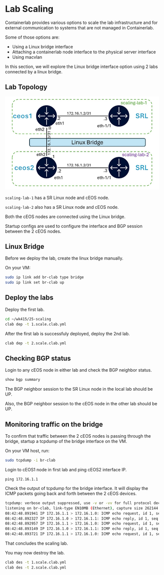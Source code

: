 # Lab Scaling

Containerlab provides various options to scale the lab infrastructure and for external communication to systems that are not managed in Containerlab.

Some of those options are:
- Using a Linux bridge interface
- Attaching a containerlab node interface to the physical server interface
- Using macvlan

In this section, we will explore the Linux bridge interface option using 2 labs connected by a linux bridge.

## Lab Topology

![image](../images/scaling-topology-ceos.jpg)

`scaling-lab-1` has a SR Linux node and cEOS node.

`scaling-lab-2` also has a SR Linux node and cEOS node.

Both the cEOS nodes are connected using the Linux bridge.

Startup configs are used to configure the interface and BGP session between the 2 cEOS nodes.

## Linux Bridge

Before we deploy the lab, create the linux bridge manually.

On your VM:

```bash
sudo ip link add br-clab type bridge
sudo ip link set br-clab up
```

## Deploy the labs

Deploy the first lab.

```bash
cd ~/wk415/25-scaling
clab dep -t 1.scale.clab.yml
```

After the first lab is successfuly deployed, deploy the 2nd lab.

```bash
clab dep -t 2.scale.clab.yml
```

## Checking BGP status

Login to any cEOS node in either lab and check the BGP neighbor status.

```bash
show bgp summary
```

The BGP neighbor session to the SR Linux node in the local lab should be UP.

Also, the BGP neighbor session to the cEOS node in the other lab should be UP.

## Monitoring traffic on the bridge

To confirm that traffic between the 2 cEOS nodes is passing through the bridge, startup a tcpdump of the bridge interface on the VM.

On your VM host, run:

```bash
sudo tcpdump -i br-clab
```

Login to cEOS1 node in first lab and ping cEOS2 interface IP.

```srl
ping 172.16.1.1
```

Check the output of tcpdump for the bridge interface. It will display the ICMP packets going back and forth between the 2 cEOS devices.

```bash
tcpdump: verbose output suppressed, use -v or -vv for full protocol decode
listening on br-clab, link-type EN10MB (Ethernet), capture size 262144 bytes
08:42:48.891941 IP 172.16.1.1 > 172.16.1.0: ICMP echo request, id 1, seq 0, length 80
08:42:48.892327 IP 172.16.1.0 > 172.16.1.1: ICMP echo reply, id 1, seq 0, length 80
08:42:48.892957 IP 172.16.1.1 > 172.16.1.0: ICMP echo request, id 1, seq 1, length 80
08:42:48.893149 IP 172.16.1.0 > 172.16.1.1: ICMP echo reply, id 1, seq 1, length 80
08:42:48.893721 IP 172.16.1.1 > 172.16.1.0: ICMP echo request, id 1, seq 2, length 80
```

That concludes the scaling lab.

You may now destroy the lab.

```bash
clab des -t 1.scale.clab.yml
clab des -t 2.scale.clab.yml
```


